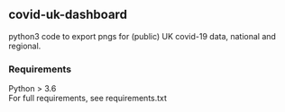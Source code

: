 ## covid-uk-dashboard
python3 code to export pngs for (public) UK covid-19 data, national and regional.

### Requirements
Python > 3.6  
For full requirements, see requirements.txt
